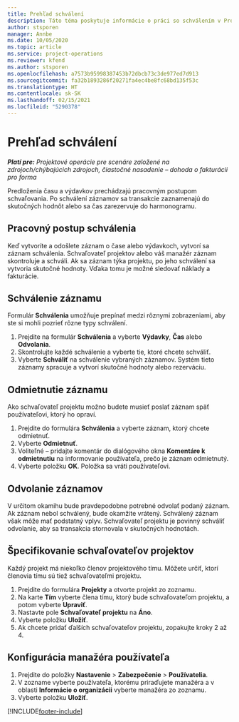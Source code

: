```yaml
---
title: Prehľad schválení
description: Táto téma poskytuje informácie o práci so schválením v Project Operations.
author: stsporen
manager: Annbe
ms.date: 10/05/2020
ms.topic: article
ms.service: project-operations
ms.reviewer: kfend
ms.author: stsporen
ms.openlocfilehash: a7573b95998387453b72dbcb73c3de977ed7d913
ms.sourcegitcommit: fa32b1893286f20271fa4ec4be8fc68bd135f53c
ms.translationtype: HT
ms.contentlocale: sk-SK
ms.lasthandoff: 02/15/2021
ms.locfileid: "5290378"
---
```

# <a name="approvals-overview"></a>Prehľad schválení

_**Platí pre:** Projektové operácie pre scenáre založené na zdrojoch/chýbajúcich zdrojoch, čiastočné nasadenie – dohoda o fakturácii pro forma_

Predloženia času a výdavkov prechádzajú pracovným postupom schvaľovania. Po schválení záznamov sa transakcie zaznamenajú do skutočných hodnôt alebo sa čas zarezervuje do harmonogramu.

## <a name="approvals-workflow"></a>Pracovný postup schválenia
Keď vytvoríte a odošlete záznam o čase alebo výdavkoch, vytvorí sa záznam schválenia. Schvaľovateľ projektov alebo váš manažér záznam skontroluje a schváli. Ak sa záznam týka projektu, po jeho schválení sa vytvoria skutočné hodnoty. Vďaka tomu je možné sledovať náklady a fakturácie. 

## <a name="approve-an-entry"></a>Schválenie záznamu
Formulár **Schválenia** umožňuje prepínať medzi rôznymi zobrazeniami, aby ste si mohli pozrieť rôzne typy schválení.
  
1. Prejdite na formulár **Schválenia** a vyberte **Výdavky**, **Čas** alebo **Odvolania**.
2. Skontrolujte každé schválenie a vyberte tie, ktoré chcete schváliť.
3. Vyberte **Schváliť** na schválenie vybraných záznamov.
Systém tieto záznamy spracuje a vytvorí skutočné hodnoty alebo rezerváciu.

## <a name="reject-an-entry"></a>Odmietnutie záznamu
Ako schvaľovateľ projektu možno budete musieť poslať záznam späť používateľovi, ktorý ho opraví.
  
1. Prejdite do formulára **Schválenia** a vyberte záznam, ktorý chcete odmietnuť. 
2. Vyberte **Odmietnuť**.
3. Voliteľné – pridajte komentár do dialógového okna **Komentáre k odmietnutiu** na informovanie používateľa, prečo je záznam odmietnutý.
4. Vyberte položku **OK**. Položka sa vráti používateľovi.
  
## <a name="recall-entries"></a>Odvolanie záznamov
V určitom okamihu bude pravdepodobne potrebné odvolať podaný záznam. Ak záznam nebol schválený, bude okamžite vrátený. Schválený záznam však môže mať podstatný vplyv. Schvaľovateľ projektu je povinný schváliť odvolanie, aby sa transakcia stornovala v skutočných hodnotách.

## <a name="specify-project-approvers"></a>Špecifikovanie schvaľovateľov projektov
Každý projekt má niekoľko členov projektového tímu. Môžete určiť, ktorí členovia tímu sú tiež schvaľovateľmi projektu.

1. Prejdite do formulára **Projekty** a otvorte projekt zo zoznamu.
2. Na karte **Tím** vyberte člena tímu, ktorý bude schvaľovateľom projektu, a potom vyberte **Upraviť**.
3. Nastavte pole **Schvaľovateľ projektu** na **Áno**.
4. Vyberte položku **Uložiť**.
5. Ak chcete pridať ďalších schvaľovateľov projektu, zopakujte kroky 2 až 4.

## <a name="configure-the-users-manager"></a>Konfigurácia manažéra používateľa

1. Prejdite do položky **Nastavenie** > **Zabezpečenie** > **Používatelia**.
2. V zozname vyberte používateľa, ktorému priraďujete manažéra a v oblasti **Informácie o organizácii** vyberte manažéra zo zoznamu. 
3. Vyberte položku **Uložiť**.




[!INCLUDE[footer-include](../includes/footer-banner.md)]